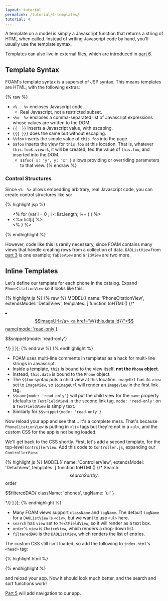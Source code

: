 ```yaml
---
layout: tutorial
permalink: /tutorial/4-templates/
tutorial: 4
---
```


A template on a model is simply a Javascript function that returns a string of HTML when called. Instead of writing Javascript code by hand, you'll usually use the template syntax.

Templates can also live in external files, which are introduced in [part 6](/tutorial/6-detailview).

## Template Syntax

FOAM's template syntax is a superset of JSP syntax. This means templates are HTML, with the following extras:

{% raw %}
- `<%   %>` encloses Javascript code.
    - Real Javascript, not a restricted subset.
- `<%=  %>` encloses a comma-separated list of Javascript expressions whose values are written to the DOM.
- `{{  }}` inserts a Javascript value, with escaping.
- `{{{ }}}` does the same but without escaping.
- `%%foo` inserts the simple value of `this.foo` into the page.
- `$$foo` inserts the view for `this.foo` at this location. That is, whatever `this.foo$.view` is, it will be created, fed the value of `this.foo`, and inserted into the DOM.
    - `$$foo{ x: 'y', y: 'x' }` allows providing or overriding parameters to that view.
{% endraw %}

### Control Structures

Since `<%  %>` allows embedding arbitrary, real Javascript code, you can create control structures like so:

{% highlight jsp %}
<ul>
  <% for (var i = 0 ; i < list.length; i++ ) { %>
    <li><%= list[i] %></li>
  <% } %>
</ul>
{% endhighlight %}

However, code like this is rarely necessary, since FOAM contains many views that handle creating rows from a collection of data. `DAOListView` from [part 3](/tutorial/3-dao) is one example; `TableView` and `GridView` are two more.

## Inline Templates

Let's define our template for each phone in the catalog. Expand `PhoneCitationView` so it looks like this:

{% highlight js %}
{% raw %}
MODEL({
  name: 'PhoneCitationView',
  extendsModel: 'DetailView',
  templates: [
    function toHTML() {/*
      <li class="thumbnail">
        <a href="#{{this.data.id}}" class="thumb">$$imageUrl</a>
        <a href="#{{this.data.id}}">$$name{mode: 'read-only'}</a>
        <p>$$snippet{mode: 'read-only'}</p>
      </li>
    */}
  ]
});
{% endraw %}
{% endhighlight %}

- FOAM uses multi-line comments in templates as a hack for multi-line strings in Javascript.
- Inside a template, `this` is bound to the view itself, **not the `Phone` object**.
- Instead, `this.data` is bound to the `Phone` object.
- The `$$foo` syntax puts a child view at this location. `imageUrl` has its `view` set to `ImageView`, so `$$imageUrl` will render an `ImageView` in the first link tag.
- `$$name{mode: 'read-only'}` will put the child view for the `name` property (defaults to `TextFieldView`) in the second link tag. `mode: 'read-only'` on a `TextFieldView` is simply text.
- Similarly for `$$snippet{mode: 'read-only'}`.

Now reload your app and see that... it's a complete mess. That's because `PhoneCitationView` is putting in `<li>` tags but they're not in a `<ul>`, and the custom CSS for the app is not being loaded.

We'll get back to the CSS shortly. First, let's add a second template, for the top-level `ControllerView`. Add this code to `Controller.js`, expanding our `ControllerView`:

{% highlight js %}
MODEL({
  name: 'ControllerView',
  extendsModel: 'DetailView',
  templates: [
    function toHTML() {/*
      Search: $$search
      Sort by: $$order
      <p>$$filteredDAO{ className: 'phones', tagName: 'ul' }</p>
    */}
  ]
});
{% endhighlight %}

- Many FOAM views support `className` and `tagName`. The default `tagName` for a `DAOListView` is `<div>`, but we want to use `<ul>` here.
- `search` has `view` set to `TextFieldView`, so it will render as a text box.
- `order`'s `view` is `ChoiceView`, which renders a drop-down list.
- `filteredDAO` is the `DAOListView`, which renders the list of entries.

The custom CSS still isn't loaded, so add the following to `index.html`'s `<head>` tag:

{% highlight html %}
<link rel="stylesheet" href="css/app.css" />
<link rel="stylesheet" href="css/bootstrap.css" />
{% endhighlight %}

and reload your app. Now it should look much better, and the search and sort functions work!

[Part 5](/tutorial/5-navigation) will add navigation to our app.

